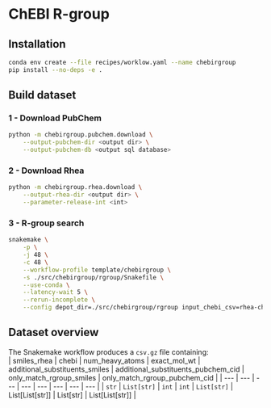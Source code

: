 # ChEBI R-group

## Installation

```sh
conda env create --file recipes/worklow.yaml --name chebirgroup
pip install --no-deps -e .
```

## Build dataset

### 1 - Download PubChem
```sh
python -m chebirgroup.pubchem.download \
    --output-pubchem-dir <output dir> \
    --output-pubchem-db <output sql database>
```

### 2 - Download Rhea
```sh
python -m chebirgroup.rhea.download \
    --output-rhea-dir <output dir> \
    --parameter-release-int <int>
```

### 3 - R-group search
```sh
snakemake \
    -p \
    -j 48 \
    -c 48 \
    --workflow-profile template/chebirgroup \
    -s ./src/chebirgroup/rgroup/Snakefile \
    --use-conda \
    --latency-wait 5 \
    --rerun-incomplete \
    --config depot_dir=./src/chebirgroup/rgroup input_chebi_csv=rhea-chebi-smiles.csv input_pubchem_db=pubchem.db output_dir_str=chebi
```

## Dataset overview
The Snakemake workflow produces a `csv.gz` file containing:  
| smiles_rhea | chebi | num_heavy_atoms | exact_mol_wt | additional_substituents_smiles | additional_substituents_pubchem_cid | only_match_rgroup_smiles | only_match_rgroup_pubchem_cid |
| --- | --- | --- | --- | --- | --- | --- | --- |
| `str` | `List[str]` | `int` | `int` | `List[str]` | List[List[str]] | List[str] | List[List[str]] |
